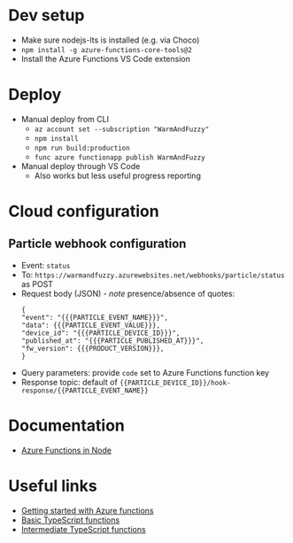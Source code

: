 # Dev setup
- Make sure nodejs-lts is installed (e.g. via Choco)
- `npm install -g azure-functions-core-tools@2`
- Install the Azure Functions VS Code extension

# Deploy
- Manual deploy from CLI
    - `az account set --subscription "WarmAndFuzzy"`
    - `npm install`
    - `npm run build:production`
    - `func azure functionapp publish WarmAndFuzzy`
- Manual deploy through VS Code
    - Also works but less useful progress reporting

# Cloud configuration
## Particle webhook configuration
- Event: `status`
- To: `https://warmandfuzzy.azurewebsites.net/webhooks/particle/status` as POST
- Request body (JSON) - _note_ presence/absence of quotes:
    ```
    {
    "event": "{{{PARTICLE_EVENT_NAME}}}",
    "data": {{{PARTICLE_EVENT_VALUE}}},
    "device_id": "{{{PARTICLE_DEVICE_ID}}}",
    "published_at": "{{{PARTICLE_PUBLISHED_AT}}}",
    "fw_version": {{{PRODUCT_VERSION}}},
    }
    ```
- Query parameters: provide `code` set to Azure Functions function key
- Response topic: default of `{{PARTICLE_DEVICE_ID}}/hook-response/{{PARTICLE_EVENT_NAME}}`

# Documentation
- [Azure Functions in Node](https://docs.microsoft.com/en-us/azure/azure-functions/functions-reference-node)

# Useful links
- [Getting started with Azure functions](https://code.visualstudio.com/tutorials/functions-extension/getting-started)
- [Basic TypeScript functions](https://github.com/mhoeger/typescript-azure-functions)
- [Intermediate TypeScript functions](https://github.com/mhoeger/functions-typescript-intermediate)

